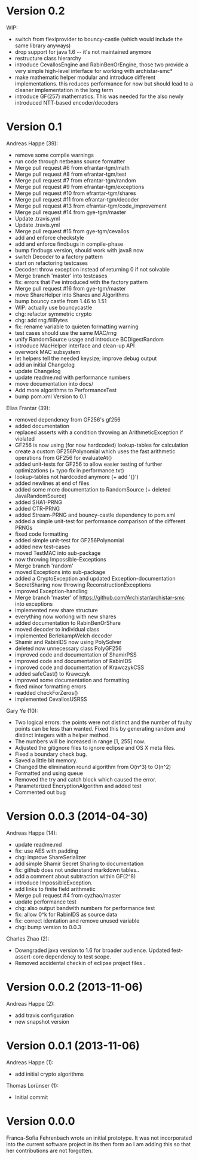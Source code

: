 Version 0.2
===========

WIP:

* switch from flexiprovider to bouncy-castle (which would include
  the same library anyways)
* drop support for java 1.6 -- it's not maintained anymore
* restructure class hierarchy
* introduce CevallosEngine and RabinBenOrEngine, those two provide
  a very simple high-level interface for working with archistar-smc*
* make mathematic helper modular and introduce different implementations.
  this reduces performance for now but should lead to a cleaner
	implementation in the long term
* introduce GF(257) mathematics. This was needed for the also newly
  introduced NTT-based encoder/decoders

Version 0.1
===========


Andreas Happe (39):

* remove some compile warnings
* run code through netbeans source formatter
* Merge pull request #6 from efrantar-tgm/math
* Merge pull request #8 from efrantar-tgm/test
* Merge pull request #7 from efrantar-tgm/random
* Merge pull request #9 from efrantar-tgm/exceptions
* Merge pull request #10 from efrantar-tgm/shares
* Merge pull request #11 from efrantar-tgm/decoder
* Merge pull request #13 from efrantar-tgm/code_improvement
* Merge pull request #14 from gye-tgm/master
* Update .travis.yml
* Update .travis.yml
* Merge pull request #15 from gye-tgm/cevallos
* add and enforce checkstyle
* add and enforce findbugs in compile-phase
* bump findbugs version, should work with java8 now
* switch Decoder to a factory pattern
* start on refactoring testcases
* Decoder: throw exception instead of returning 0 if not solvable
* Merge branch 'master' into testcases
* fix: errors that I've introduced with the factory pattern
* Merge pull request #16 from gye-tgm/master
* move ShareHelper into Shares and Algorithms
* bump bouncy castle from 1.46 to 1.51
* WIP: actually use bouncycastle
* chg: refactor symmetric crypto
* chg: add rng.fillBytes
* fix: rename variable to quieten formatting warning
* test cases should use the same MAC/rng
* unify RandomSource usage and introduce BCDigestRandom
* introduce MacHelper interface and clean-up API
* overwork MAC subsystem
* let helpers tell the needed keysize; improve debug output
* add an initial Changelog
* update Changelog
* update readme.md with performance numbers
* move documentation into docs/
* Add more algorithms to PerformanceTest
* bump pom.xml Version to 0.1


Elias Frantar (39):

* removed dependency from GF256's gf256
* added documentation
* replaced asserts with a condition throwing an ArithmeticException if violated
* GF256 is now using (for now hardcoded) lookup-tables for calculation
* create a custom GF256Polynomial which uses the fast arithmetic operations from GF256 for evaluateAt()
* added unit-tests for GF256 to allow easier testing of further optimizations (+ typo fix in performance.txt)
* lookup-tables not hardcoded anymore (+ add '{}')
* added newlines at end of files
* added some more documentation to RandomSource (+ deleted JavaRandomSource)
* added SHA1-PRNG
* added CTR-PRNG
* added Stream-PRNG and bouncy-castle dependency to pom.xml
* added a simple unit-test for performance comparison of the different PRNGs
* fixed code formatting
* added simple unit-test for GF256Polynomial
* added new test-cases
* moved TestMAC into sub-package
* now throwing Impossible-Exceptions
* Merge branch 'random'
* moved Exceptions into sub-package
* added a CryptoException and updated Exception-documentation
* SecretSharing now throwing ReconstructionExceptions
* improved Exception-handling
* Merge branch 'master' of https://github.com/Archistar/archistar-smc into exceptions
* implemented new share structure
* everything now working with new shares
* added documentation to RabinBenOrShare
* moved decoder to individual class
* implemented BerlekampWelch decoder
* Shamir and RabinIDS now using PolySolver
* deleted now unnecessary class PolyGF256
* improved code and documentation of ShamirPSS
* improved code and documentation of RabinIDS
* improved code and documentation of KrawczykCSS
* added safeCast() to Krawczyk
* improved some documentation and formatting
* fixed minor formatting errors
* readded checkForZeros()
* implemented CevallosUSRSS

Gary Ye (10):

* Two logical errors: the points were not distinct and the number of faulty points can be less than wanted. Fixed this by generating random and distinct integers with a helper method.
* The numbers will be increased in range [1, 255] now.
* Adjusted the gitignore files to ignore eclipse and OS X meta files.
* Fixed a boundary check bug.
* Saved a little bit memory.
* Changed the elimination round algorithm from O(n^3) to O(n^2)
* Formatted and using queue
* Removed the try and catch block which caused the error.
* Parameterized  EncryptionAlgorithm and added test
* Commented out bug


Version 0.0.3 (2014-04-30)
==========================

Andreas Happe (14):

* update readme.md
* fix: use AES with padding
* chg: improve ShareSerializer
* add simple Shamir Secret Sharing to documentation
* fix: github does not understand markdown tables..
* add a comment about subtraction within GF(2^8)
* introduce ImpossibleException.
* add links to finite field arithmetic
* Merge pull request #4 from cyzhao/master
* update performance test
* chg: also output bandwith numbers for performance test
* fix: allow 0^k for RabinIDS as source data
* fix: correct identation and remove unused variable
* chg: bump version to 0.0.3

Charles Zhao (2):

* Downgraded java version to 1.6 for broader audience. Updated fest-assert-core dependency to test scope.
* Removed accidental checkin of eclipse project files .


Version 0.0.2 (2013-11-06)
==========================

Andreas Happe (2):

* add travis configuration
* new snapshot version


Version 0.0.1 (2013-11-06)
==========================

Andreas Happe (1):

* add initial crypto algorithms

Thomas Lorünser (1):

* Initial commit


Version 0.0.0
=============

Franca-Sofia Fehrenbach wrote an initial prototype. It was not incorporated
into the current software project in its then form ao I am adding this so
that her contributions are not forgotten.
